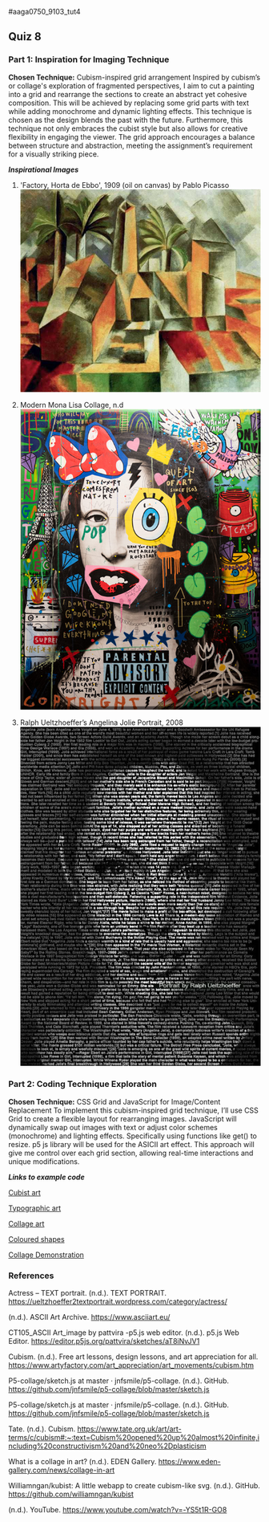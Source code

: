 #aaga0750_9103_tut4

## Quiz 8
### Part 1: Inspiration for Imaging Technique
**Chosen Technique:** Cubism-inspired grid arrangement
Inspired by cubism’s or collage's exploration of fragmented perspectives, I aim to cut a painting into a grid and rearrange the sections to create an abstract yet cohesive composition. This will be achieved by replacing some grid parts with text while adding monochrome and dynamic lighting effects. This technique is chosen as the design blends the past with the future. Furthermore, this technique not only embraces the cubist style but also allows for creative flexibility in engaging the viewer. The grid approach encourages a balance between structure and abstraction, meeting the assignment’s requirement for a visually striking piece.

**_Inspirational Images_**
1. 'Factory, Horta de Ebbo', 1909 (oil on canvas) by Pablo Picasso
![An image of Factor, Horta de Ebbo](assets/picasso_cubism.jpg)

2. Modern Mona Lisa Collage, n.d
![A collage of the modern Mona Lisa](assets/monalisa.jpg)


3. Ralph Ueltzhoeffer’s Angelina Jolie Portrait, 2008
![Typographic art of Angelina Jolie](assets/typeart.png)

### Part 2: Coding Technique Exploration
**Chosen Technique:** CSS Grid and JavaScript for Image/Content Replacement To implement this cubism-inspired grid technique, I’ll use CSS Grid to create a flexible layout for rearranging images. JavaScript will dynamically swap out images with text or adjust color schemes (monochrome) and lighting effects. Specifically using functions like get() to resize. p5 js library will be used for the ASICII art effect. This approach will give me control over each grid section, allowing real-time interactions and unique modifications.

**_Links to example code_**

[Cubist art](https://github.com/williamngan/kubist)

[Typographic art](https://editor.p5js.org/pattvira/sketches/aT8iNvJV1)

[Collage art](https://github.com/jnfsmile/p5-collage/blob/master/sketch.js)

[Coloured shapes](https://p5js.org/examples/shapes-and-color-color/)

[Collage Demonstration](https://www.youtube.com/watch?v=-YS5t1R-GO8)

### References
Actress – TEXT portrait. (n.d.). TEXT PORTRAIT. https://ueltzhoeffer2textportrait.wordpress.com/category/actress/

(n.d.). ASCII Art Archive. https://www.asciiart.eu/

CT105_ASCII Art_image by pattvira -p5.js web editor. (n.d.). p5.js Web Editor. https://editor.p5js.org/pattvira/sketches/aT8iNvJV1

Cubism. (n.d.). Free art lessons, design lessons, and art appreciation for all. https://www.artyfactory.com/art_appreciation/art_movements/cubism.htm

P5-collage/sketch.js at master · jnfsmile/p5-collage. (n.d.). GitHub. https://github.com/jnfsmile/p5-collage/blob/master/sketch.js

P5-collage/sketch.js at master · jnfsmile/p5-collage. (n.d.). GitHub. https://github.com/jnfsmile/p5-collage/blob/master/sketch.js

Tate. (n.d.). Cubism. https://www.tate.org.uk/art/art-terms/c/cubism#:~:text=Cubism%20opened%20up%20almost%20infinite,including%20constructivism%20and%20neo%2Dplasticism

What is a collage in art? (n.d.). EDEN Gallery. https://www.eden-gallery.com/news/collage-in-art

Williamngan/kubist: A little webapp to create cubism-like svg. (n.d.). GitHub. https://github.com/williamngan/kubist

(n.d.). YouTube. https://www.youtube.com/watch?v=-YS5t1R-GO8

